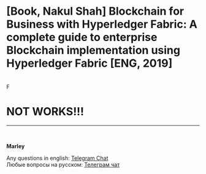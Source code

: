 # [Book, Nakul Shah] Blockchain for Business with Hyperledger Fabric: A complete guide to enterprise Blockchain implementation using Hyperledger Fabric [ENG, 2019]

<br/>F

# NOT WORKS!!!

---

<br/>

**Marley**

Any questions in english: <a href="https://jsdev.org/chat/">Telegram Chat</a>  
Любые вопросы на русском: <a href="https://jsdev.ru/chat/">Телеграм чат</a>
